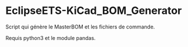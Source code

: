 # EclipseETS-KiCad_BOM_Generator
Script qui génère le MasterBOM et les fichiers de commande.

Requis python3 et le module pandas.
